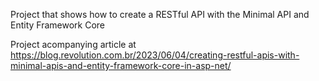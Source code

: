 Project that shows how to create a RESTful API with the Minimal API and Entity Framework Core

Project acompanying article at https://blog.revolution.com.br/2023/06/04/creating-restful-apis-with-minimal-apis-and-entity-framework-core-in-asp-net/